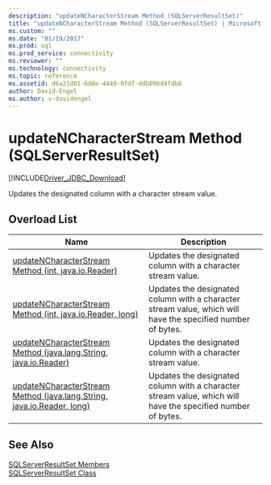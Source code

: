 ```yaml
---
description: "updateNCharacterStream Method (SQLServerResultSet)"
title: "updateNCharacterStream Method (SQLServerResultSet) | Microsoft Docs"
ms.custom: ""
ms.date: "01/19/2017"
ms.prod: sql
ms.prod_service: connectivity
ms.reviewer: ""
ms.technology: connectivity
ms.topic: reference
ms.assetid: d6a21d01-6d8e-4449-9fdf-ddb09bd4fdb8
author: David-Engel
ms.author: v-davidengel
---
```

# updateNCharacterStream Method (SQLServerResultSet)
[!INCLUDE[Driver_JDBC_Download](../../../includes/driver_jdbc_download.md)]

  Updates the designated column with a character stream value.  
  
## Overload List  
  
|Name|Description|  
|----------|-----------------|  
|[updateNCharacterStream Method &#40;int, java.io.Reader&#41;](../../../connect/jdbc/reference/updatencharacterstream-method-int-java-io-reader.md)|Updates the designated column with a character stream value.|  
|[updateNCharacterStream Method &#40;int, java.io.Reader, long&#41;](../../../connect/jdbc/reference/updatencharacterstream-method-int-java-io-reader-long.md)|Updates the designated column with a character stream value, which will have the specified number of bytes.|  
|[updateNCharacterStream Method &#40;java.lang.String, java.io.Reader&#41;](../../../connect/jdbc/reference/updatencharacterstream-method-java-lang-string-java-io-reader.md)|Updates the designated column with a character stream value.|  
|[updateNCharacterStream Method &#40;java.lang.String, java.io.Reader, long&#41;](../../../connect/jdbc/reference/updatencharacterstream-method-java-lang-string-java-io-reader-long.md)|Updates the designated column with a character stream value, which will have the specified number of bytes.|  
  
## See Also  
 [SQLServerResultSet Members](../../../connect/jdbc/reference/sqlserverresultset-members.md)   
 [SQLServerResultSet Class](../../../connect/jdbc/reference/sqlserverresultset-class.md)  
  
  
